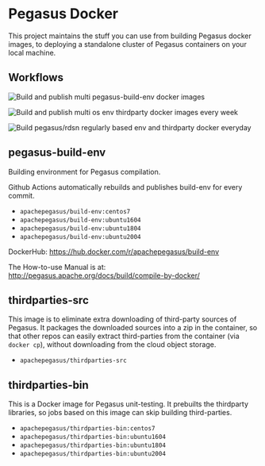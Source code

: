 <!--
Licensed to the Apache Software Foundation (ASF) under one
or more contributor license agreements.  See the NOTICE file
distributed with this work for additional information
regarding copyright ownership.  The ASF licenses this file
to you under the Apache License, Version 2.0 (the
"License"); you may not use this file except in compliance
with the License.  You may obtain a copy of the License at

  http://www.apache.org/licenses/LICENSE-2.0

Unless required by applicable law or agreed to in writing,
software distributed under the License is distributed on an
"AS IS" BASIS, WITHOUT WARRANTIES OR CONDITIONS OF ANY
KIND, either express or implied.  See the License for the
specific language governing permissions and limitations
under the License.
-->
# Pegasus Docker

This project maintains the stuff you can use from building Pegasus docker images,
to deploying a standalone cluster of Pegasus containers on your local machine.

## Workflows

![Build and publish multi pegasus-build-env docker images](https://github.com/apache/incubator-pegasus/workflows/BuildCompilationEnvDocker-build%20and%20publish%20multi%20compilation%20os%20env/badge.svg?branch=master)

![Build and publish multi os env thirdparty docker images every week](https://github.com/apache/incubator-pegasus/workflows/BuildThirdpartyDockerRegularly-build%20and%20publish%20thirdparty%20every%20week/badge.svg?branch=master)

![Build pegasus/rdsn regularly based env and thirdparty docker everyday](https://github.com/apache/incubator-pegasus/workflows/BuildPegasusRegularly-build%20pegasus%20and%20rdsn%20on%20different%20env%20every%20day/badge.svg?branch=master)

## pegasus-build-env

Building environment for Pegasus compilation.

Github Actions automatically rebuilds and publishes build-env for every commit.

- `apachepegasus/build-env:centos7`
- `apachepegasus/build-env:ubuntu1604`
- `apachepegasus/build-env:ubuntu1804`
- `apachepegasus/build-env:ubuntu2004`

DockerHub: https://hub.docker.com/r/apachepegasus/build-env

The How-to-use Manual is at: http://pegasus.apache.org/docs/build/compile-by-docker/

## thirdparties-src

This image is to eliminate extra downloading of third-party sources of Pegasus.
It packages the downloaded sources into a zip in the container, so that
other repos can easily extract third-parties from the container (via `docker cp`),
without downloading from the cloud object storage.

- `apachepegasus/thirdparties-src`

## thirdparties-bin

This is a Docker image for Pegasus unit-testing. It prebuilts the thirdparty libraries,
so jobs based on this image can skip building third-parties.

- `apachepegasus/thirdparties-bin:centos7`
- `apachepegasus/thirdparties-bin:ubuntu1604`
- `apachepegasus/thirdparties-bin:ubuntu1804`
- `apachepegasus/thirdparties-bin:ubuntu2004`
